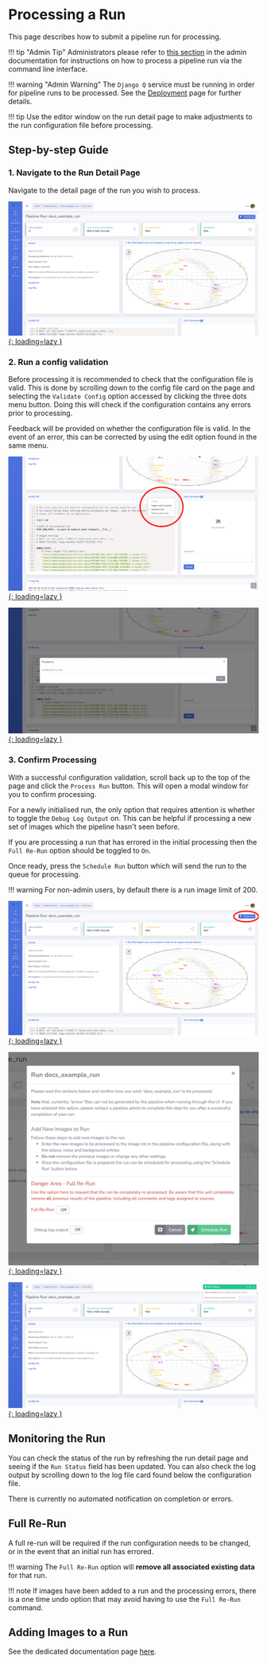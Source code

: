 # Processing a Run

This page describes how to submit a pipeline run for processing.

!!! tip "Admin Tip"
    Administrators please refer to [this section](../../adminusage/cli/#runpipeline) in the admin documentation for instructions on how to process a pipeline run via the command line interface.

!!! warning "Admin Warning"
    The `Django Q` service must be running in order for pipeline runs to be processed. See the [Deployment](../quickstart/deployment.md#django-q) page for further details.

!!! tip
    Use the editor window on the run detail page to make adjustments to the run configuration file before processing.

## Step-by-step Guide

### 1. Navigate to the Run Detail Page
Navigate to the detail page of the run you wish to process.

[![VAST Pipeline Runs Detail](../img/run-detail.png){: loading=lazy }](../img/run-detail.png)

### 2. Run a config validation
Before processing it is recommended to check that the configuration file is valid. This is done by scrolling down to the config file card on the page and selecting the `Validate Config` option accessed by clicking the three dots menu button. Doing this will check if the configuration contains any errors prior to processing.

Feedback will be provided on whether the configuration file is valid. In the event of an error, this can be corrected by using the edit option found in the same menu.

[![VAST Pipeline Runs Validate Config](../img/rundetail-validate-config.png){: loading=lazy }](../img/rundetail-validate-config.png)

[![VAST Pipeline Runs Validate Config Feedback](../img/rundetail-validate-config-feedback.png){: loading=lazy }](../img/rundetail-validate-config-feedback.png)

### 3. Confirm Processing
With a successful configuration validation, scroll back up to the top of the page and click the `Process Run` button. This will open a modal window for you to confirm processing.

For a newly initialised run, the only option that requires attention is whether to toggle the `Debug Log Output` on. This can be helpful if processing a new set of images which the pipeline hasn't seen before.

If you are processing a run that has errored in the initial processing then the `Full Re-Run` option should be toggled to `On`.

Once ready, press the `Schedule Run` button which will send the run to the queue for processing.

!!! warning
    For non-admin users, by default there is a run image limit of 200.

[![VAST Pipeline Runs Process Button](../img/process-run-button.png){: loading=lazy }](../img/process-run-button.png)

[![VAST Pipeline Runs Process Modal](../img/process-run-modal.png){: loading=lazy }](../img/process-run-modal.png)

[![VAST Pipeline Runs Process Success](../img/process-run-success.png){: loading=lazy }](../img/process-run-success.png)


## Monitoring the Run
You can check the status of the run by refreshing the run detail page and seeing if the `Run Status` field has been updated. You can also check the log output by scrolling down to the log file card found below the configuration file.

There is currently no automated notification on completion or errors.

## Full Re-Run
A full re-run will be required if the run configuration needs to be changed, or in the event that an initial run has errored.

!!! warning
    The `Full Re-Run` option will **remove all associated existing data** for that run.

!!! note
    If images have been added to a run and the processing errors, there is a one time undo option that may avoid having to use the `Full Re-Run` command.

## Adding Images to a Run
See the dedicated documentation page [here](addtorun.md).
